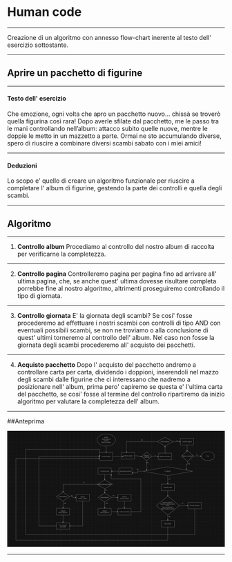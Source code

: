 # Human code

---

Creazione di un algoritmo con annesso flow-chart inerente al testo dell' esercizio sottostante.

---

## Aprire un pacchetto di figurine

---

#### Testo dell' esercizio

Che emozione, ogni volta che apro un pacchetto nuovo... chissà se troverò quella figurina così rara!
Dopo averle sfilate dal pacchetto, me le passo tra le mani controllando nell’album: attacco subito quelle nuove, mentre le doppie le metto in un mazzetto a parte. Ormai ne sto accumulando diverse, spero di riuscire a combinare diversi scambi sabato con i miei amici! 

---

#### Deduzioni

Lo scopo e' quello di creare un algoritmo funzionale per riuscire a completare l' album di figurine, gestendo la parte dei controlli e quella degli scambi.

---

## Algoritmo

---

1. **Controllo album**
Procediamo al controllo del nostro album di raccolta per verificarne la completezza.

---

2. **Controllo pagina**
Controlleremo pagina per pagina fino ad arrivare all' ultima pagina, che, se anche quest' ultima dovesse risultare completa porrebbe fine al nostro algoritmo, altrimenti proseguiremo controllando il tipo di giornata.

---

3. **Controllo giornata**
E' la giornata degli scambi? Se cosi' fosse procederemo ad effettuare i nostri scambi con controlli di tipo AND con eventuali possibili scambi, se non ne troviamo o alla conclusione di quest' ultimi torneremo al controllo dell' album.
Nel caso non fosse la giornata degli scambi procederemo all' acquisto dei pacchetti.

---

4. **Acquisto pacchetto** 
Dopo l' acquisto del pacchetto andremo a controllare carta per carta, dividendo i doppioni, inserendoli nel mazzo degli scambi dalle figurine che ci interessano che nadremo a posizionare nell' album, prima pero' capiremo se questa e' l'ultima carta del pacchetto, se cosi' fosse al termine del controllo ripartiremo da inizio algoritmo per valutare la completezza dell' album.

---

##Anteprima

![Flow-chart](Flow-chart.png)

---



